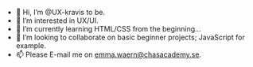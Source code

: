 - 👋 Hi, I’m @UX-kravis to be.
- 👀 I’m interested in UX/UI.
- 🌱 I’m currently learning HTML/CSS from the beginning...
- 💞️ I’m looking to collaborate on basic beginner projects; JavaScript for example.
- 📫 Please E-mail me on emma.waern@chasacademy.se.

<!---
UX-kravis/UX-kravis is a ✨ special ✨ repository because its `README.md` (this file) appears on your GitHub profile.
You can click the Preview link to take a look at your changes.
--->

